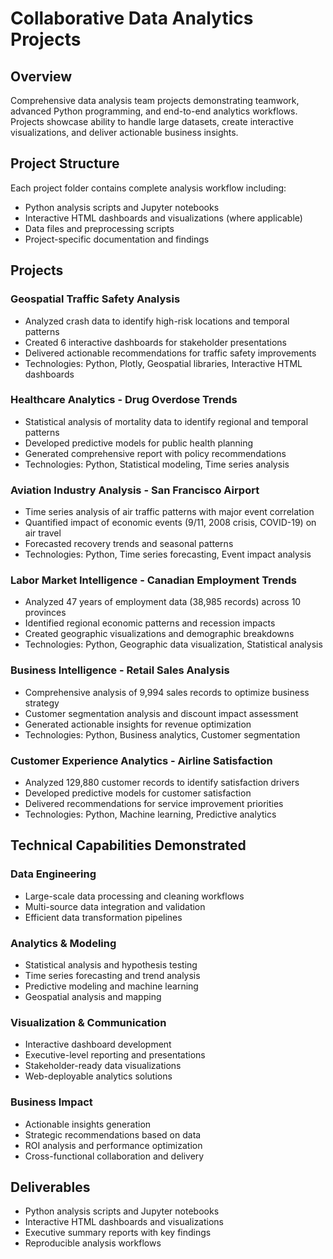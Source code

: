 # Collaborative Data Analytics Projects

## Overview
Comprehensive data analysis team projects demonstrating teamwork, advanced Python programming, and end-to-end analytics workflows. Projects showcase ability to handle large datasets, create interactive 
visualizations, and deliver actionable business insights.

## Project Structure
Each project folder contains complete analysis workflow including:
- Python analysis scripts and Jupyter notebooks
- Interactive HTML dashboards and visualizations (where applicable)
- Data files and preprocessing scripts
- Project-specific documentation and findings

## Projects

### Geospatial Traffic Safety Analysis
- Analyzed crash data to identify high-risk locations and temporal patterns
- Created 6 interactive dashboards for stakeholder presentations
- Delivered actionable recommendations for traffic safety improvements
- Technologies: Python, Plotly, Geospatial libraries, Interactive HTML dashboards

### Healthcare Analytics - Drug Overdose Trends
- Statistical analysis of mortality data to identify regional and temporal patterns
- Developed predictive models for public health planning
- Generated comprehensive report with policy recommendations
- Technologies: Python, Statistical modeling, Time series analysis

### Aviation Industry Analysis - San Francisco Airport
- Time series analysis of air traffic patterns with major event correlation
- Quantified impact of economic events (9/11, 2008 crisis, COVID-19) on air travel
- Forecasted recovery trends and seasonal patterns
- Technologies: Python, Time series forecasting, Event impact analysis

### Labor Market Intelligence - Canadian Employment Trends
- Analyzed 47 years of employment data (38,985 records) across 10 provinces
- Identified regional economic patterns and recession impacts
- Created geographic visualizations and demographic breakdowns
- Technologies: Python, Geographic data visualization, Statistical analysis

### Business Intelligence - Retail Sales Analysis
- Comprehensive analysis of 9,994 sales records to optimize business strategy
- Customer segmentation analysis and discount impact assessment
- Generated actionable insights for revenue optimization
- Technologies: Python, Business analytics, Customer segmentation

### Customer Experience Analytics - Airline Satisfaction
- Analyzed 129,880 customer records to identify satisfaction drivers
- Developed predictive models for customer satisfaction
- Delivered recommendations for service improvement priorities
- Technologies: Python, Machine learning, Predictive analytics

## Technical Capabilities Demonstrated

### Data Engineering
- Large-scale data processing and cleaning workflows
- Multi-source data integration and validation
- Efficient data transformation pipelines

### Analytics & Modeling
- Statistical analysis and hypothesis testing
- Time series forecasting and trend analysis
- Predictive modeling and machine learning
- Geospatial analysis and mapping

### Visualization & Communication
- Interactive dashboard development
- Executive-level reporting and presentations
- Stakeholder-ready data visualizations
- Web-deployable analytics solutions

### Business Impact
- Actionable insights generation
- Strategic recommendations based on data
- ROI analysis and performance optimization
- Cross-functional collaboration and delivery

## Deliverables
- Python analysis scripts and Jupyter notebooks
- Interactive HTML dashboards and visualizations
- Executive summary reports with key findings
- Reproducible analysis workflows
